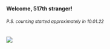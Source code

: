 #### Welcome, 517th stranger!

###### <sup>P.S. counting started approximately in 10.01.22</sup>

<img src="https://kraftwerk28.pp.ua/vcnt.png"></img>
